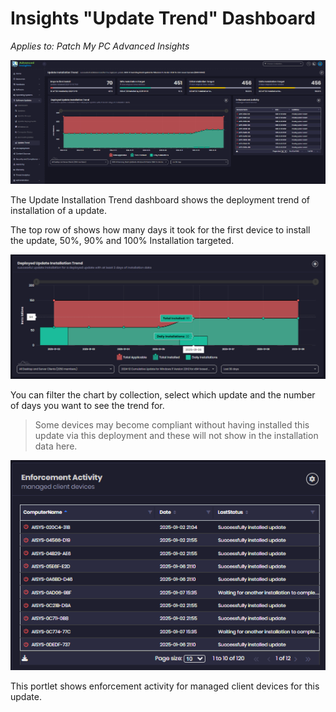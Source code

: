 # Insights "Update Trend" Dashboard

_Applies to: Patch My PC Advanced Insights_

![](/_images/image-(311).png "Update Installation Trend Dashboard")

The Update Installation Trend dashboard shows the deployment trend of installation of a update.

The top row of shows how many days it took for the first device to install the update, 50%, 90% and 100% Installation targeted.

![](/_images/image-(312).png "Deployment Update Installation Trend chart")

You can filter the chart by collection, select which update and the number of days you want to see the trend for.



<blockquote class="wp-block-quote">
<p>Some devices may become compliant without having installed this update via this deployment and these will not show in the installation data here.</p>
</blockquote>

![](/_images/image-(313).png "Enforcement Activity chart")

This portlet shows enforcement activity for managed client devices for this update.